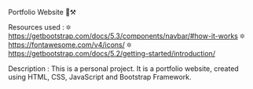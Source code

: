 Portfolio Website 👷⚒️

Resources used :
   🔯 https://getbootstrap.com/docs/5.3/components/navbar/#how-it-works
   🔯 https://fontawesome.com/v4/icons/
   🔯 https://getbootstrap.com/docs/5.2/getting-started/introduction/

Description :
    This is a personal project.
    It is a portfolio website, created using HTML, CSS, JavaScript and Bootstrap Framework.

